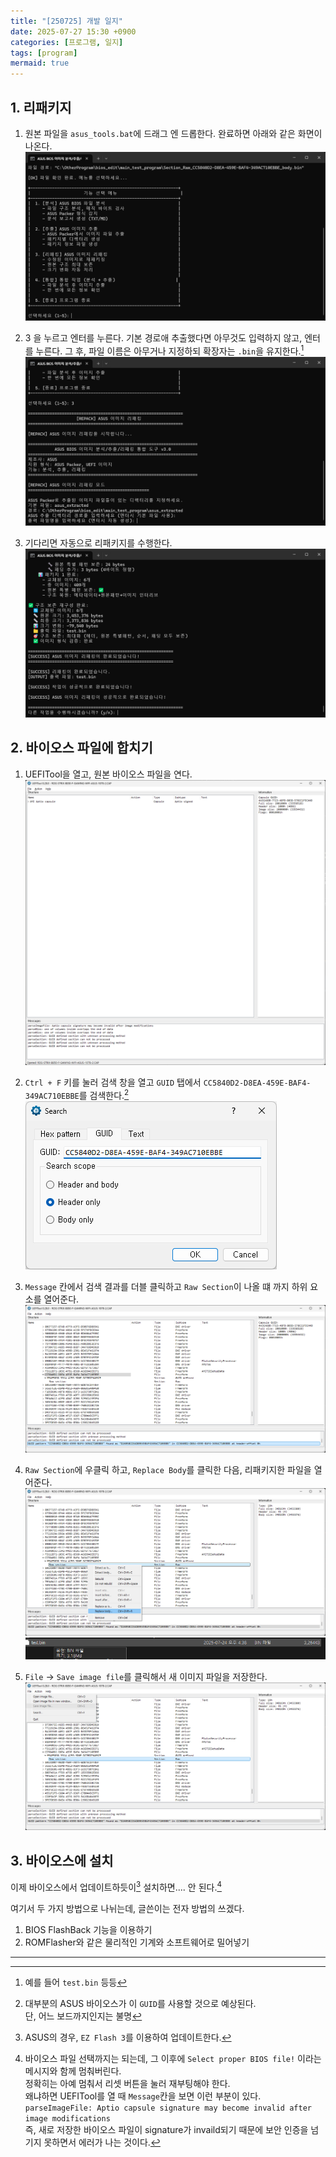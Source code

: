 ```yaml
---
title: "[250725] 개발 일지"
date: 2025-07-27 15:30 +0900
categories: [프로그램, 일지]
tags: [program]
mermaid: true
---
```


## 1. 리패키지
1. 원본 파일을 `asus_tools.bat`에 드래그 엔 드롭한다. 완료하면 아래와 같은 화면이 나온다.<br>
![bat](/img/250725/bat.png)

2. 3 을 누르고 엔터를 누른다. 기본 경로애 추출했다면 아무것도 입력하지 않고, 엔터를 누른다. 그 후, 파일 이름은 아무거나 지정하되 확장자는 `.bin`을 유지한다.[^example]
![selectname](/img/250725/selectname.png)

3. 기다리면 자동으로 리패키지를 수행한다.
![repack](/img/250725/repack.png)

## 2. 바이오스 파일에 합치기
1. UEFITool을 열고, 원본 바이오스 파일을 연다.
![tool](/img/250725/tool.png)

2. `Ctrl + F` 키를 눌러 검색 창을 열고 `GUID` 탭에서 `CC5840D2-D8EA-459E-BAF4-349AC710EBBE`를 검색한다.[^think]<br>
![search](/img/250725/search.png)

3. `Message` 칸에서 검색 결과를 더블 클릭하고 `Raw Section`이 나올 떄 까지 하위 요소를 열어준다.
![find](/img/250725/find.png)

4. `Raw Section`에 우클릭 하고, `Replace Body`를 클릭한 다음, 리패키지한 파일을 열어준다.
![replace1](/img/250725/replace1.png)
![replace2](/img/250725/replace2.png)

5. `File` -> `Save image file`를 클릭해서 새 이미지 파일을 저장한다.
![savefile](/img/250725/savefile.png)

## 3. 바이오스에 설치
이제 바이오스에서 업데이트하듯이[^update] 설치하면.... 안 된다.[^reason]

여기서 두 가지 방법으로 나뉘는데, 글쓴이는 전자 방법의 쓰겠다.

1. BIOS FlashBack 기능을 이용하기
2. ROMFlasher와 같은 물리적인 기계와 소프트웨어로 밀어넣기

---

[^example]: 예를 들어 `test.bin` 등등
[^think]: 대부분의 ASUS 바이오스가 이 `GUID`를 사용할 것으로 예상된다.<br>단, 어느 보드까지인지는 불명
[^update]: ASUS의 경우, `EZ Flash 3`를 이용하여 업데이트한다.
[^reason]: 바이오스 파일 선택까지는 되는데, 그 이후에 `Select proper BIOS file!` 이라는 메시지와 함께 멈춰버린다.<br>정확히는 아예 멈춰서 리셋 버튼을 눌러 재부팅해야 한다.<br>왜냐하면 UEFITool를 열 때 `Message`칸을 보면 이런 부분이 있다. <br>```parseImageFile: Aptio capsule signature may become invalid after image modifications```<br>즉, 새로 저장한 바이오스 파일이 signature가 invaild되기 때문에 보안 인증을 넘기지 못하면서 에러가 나는 것이다.